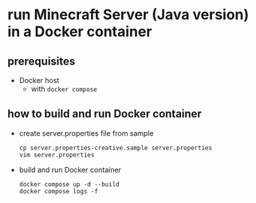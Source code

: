 # run Minecraft Server (Java version) in a Docker container

## prerequisites
- Docker host
  - with `docker compose`

## how to build and run Docker container
- create server.properties file from sample
  ```
  cp server.properties-creative.sample server.properties
  vim server.properties
  ```

- build and run Docker container
  ```
  docker compose up -d --build
  docker compose logs -f
  ```
